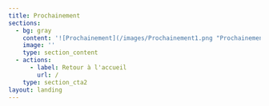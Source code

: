 ```yaml
---
title: Prochainement
sections:
  - bg: gray
    content: '![Prochainement](/images/Prochainement1.png "Prochainement")'
    image: ''
    type: section_content
  - actions:
      - label: Retour à l'accueil
        url: /
    type: section_cta2
layout: landing
---
```


